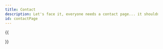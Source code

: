 ```yaml
---
title: Contact
description: Let's face it, everyone needs a contact page... it shouldn't be difficult
id: contactPage
---
```


{{<form>}}